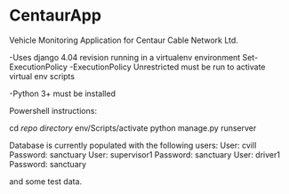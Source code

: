 # CentaurApp
Vehicle Monitoring Application  for Centaur Cable  Network Ltd.

-Uses django 4.04 revision running in a virtualenv environment
Set-ExecutionPolicy -ExecutionPolicy Unrestricted must be run to  activate virtual env scripts

-Python 3+ must be installed



Powershell instructions:

cd *repo directory*
env/Scripts/activate
python manage.py runserver

Database is currently populated with the following users:
User: cvill Password: sanctuary
User: supervisor1 Password: sanctuary
User: driver1 Password: sanctuary

 and some test  data.
